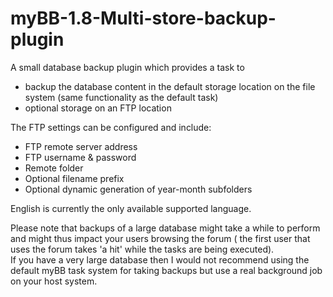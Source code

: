 # myBB-1.8-Multi-store-backup-plugin
A small database backup plugin which provides a task to 
- backup the database content in the default storage location on the file system (same functionality as the default task)
- optional storage on an FTP location

The FTP settings can be configured and include:
- FTP remote server address
- FTP username & password
- Remote folder
- Optional filename prefix 
- Optional dynamic generation of year-month subfolders

English is currently the only available supported language.

Please note that backups of a large database might take a while to perform and might thus impact your users browsing the forum ( the first user that uses the forum takes 'a hit' while the tasks are being executed).  
If you have a very large database then I would not recommend using the default myBB task system for taking backups but use a real background job on your host system.




